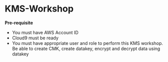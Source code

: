 # KMS-Workshop

<b>Pre-requisite</b>

- You must have AWS Account ID
- Cloud9 must be ready
- You must have appropriate user and role to perform this KMS workshop.  Be able to create CMK, create datakey, encrypt and decrypt data using datakey


